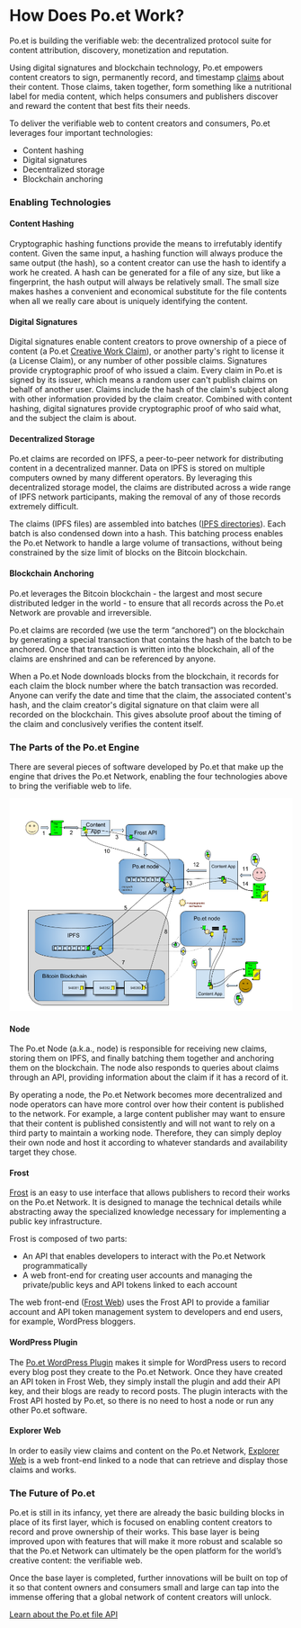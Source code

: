 # How Does Po.et Work?

Po.et is building the verifiable web: the decentralized protocol suite for content attribution, discovery, monetization and reputation.

Using digital signatures and blockchain technology, Po.et empowers content creators to sign, permanently record, and timestamp [claims](../reference/glossary.md#claim-verifiable-claim) about their content. Those claims, taken together, form something like a nutritional label for media content, which helps consumers and publishers discover and reward the content that best fits their needs.

To deliver the verifiable web to content creators and consumers, Po.et leverages four important technologies:
- Content hashing
- Digital signatures
- Decentralized storage
- Blockchain anchoring

### Enabling Technologies

#### Content Hashing

Cryptographic hashing functions provide the means to irrefutably identify content. Given the same input, a hashing function will always produce the same output (the hash), so a content creator can use the hash to identify a work he created. A hash can be generated for a file of any size, but like a fingerprint, the hash output will always be relatively small. The small size makes hashes a convenient and economical substitute for the file contents when all we really care about is uniquely identifying the content.

#### Digital Signatures

Digital signatures enable content creators to prove ownership of a piece of content (a Po.et [Creative Work Claim](../reference/glossary.md#creative-work-claim-type)), or another party's right to license it (a License Claim), or any number of other possible claims. Signatures provide cryptographic proof of who issued a claim. Every claim in Po.et is signed by its issuer, which means a random user can't publish claims on behalf of another user. Claims include the hash of the claim's subject along with other information provided by the claim creator. Combined with content hashing, digital signatures provide cryptographic proof of who said what, and the subject the claim is about.


#### Decentralized Storage

Po.et claims are recorded on IPFS, a peer-to-peer network for distributing content in a decentralized manner. Data on IPFS is stored on multiple computers owned by many different operators. By leveraging this decentralized storage model, the claims are distributed across a wide range of IPFS network participants, making the removal of any of those records extremely difficult.

The claims (IPFS files) are assembled into batches ([IPFS directories](https://discuss.ipfs.io/t/understanding-ipfs-directories/2219)). Each batch is also condensed down into a hash. This batching process enables the Po.et Network to handle a large volume of transactions, without being constrained by the size limit of blocks on the Bitcoin blockchain.

#### Blockchain Anchoring

Po.et leverages the Bitcoin blockchain - the largest and most secure distributed ledger in the world - to ensure that all records across the Po.et Network are provable and irreversible.

Po.et claims are recorded (we use the term “anchored”) on the blockchain by generating a special transaction that contains the hash of the batch to be anchored. Once that transaction is written into the blockchain, all of the claims are enshrined and can be referenced by anyone.

When a Po.et Node downloads blocks from the blockchain, it records for each claim the block number where the batch transaction was recorded. Anyone can verify the date and time that the claim, the associated content's hash, and the claim creator's digital signature on that claim were all recorded on the blockchain. This gives absolute proof about the timing of the claim and conclusively verifies the content itself.

### The Parts of the Po.et Engine

There are several pieces of software developed by Po.et that make up the engine that drives the Po.et Network, enabling the four technologies above to bring the verifiable web to life.

![Po.et Network Overview](poet-network-overview.png)

#### Node

The Po.et Node (a.k.a., node) is responsible for receiving new claims, storing them on IPFS, and finally batching them together and anchoring them on the blockchain. The node also responds to queries about claims through an API, providing information about the claim if it has a record of it.

By operating a node, the Po.et Network becomes more decentralized and node operators can have more control over how their content is published to the network. For example, a large content publisher may want to ensure that their content is published consistently and will not want to rely on a third party to maintain a working node. Therefore, they can simply deploy their own node and host it according to whatever standards and availability target they chose.

#### Frost

[Frost](https://frost.poetnetwork.net) is an easy to use interface that allows publishers to record their works on the Po.et Network. It is designed to manage the technical details while abstracting away the specialized knowledge necessary for implementing a public key infrastructure.

Frost is composed of two parts:
- An API that enables developers to interact with the Po.et Network programmatically
- A web front-end for creating user accounts and managing the private/public keys and API tokens linked to each account

The web front-end ([Frost Web](https://github.com/poetapp/frost-web)) uses the Frost API to provide a familiar account and API token management system to developers and end users, for example, WordPress bloggers.

#### WordPress Plugin

The [Po.et WordPress Plugin](https://github.com/poetapp/wordpress-plugin) makes it simple for WordPress users to record every blog post they create to the Po.et Network. Once they have created an API token in Frost Web, they simply install the plugin and add their API key, and their blogs are ready to record posts. The plugin interacts with the Frost API hosted by Po.et, so there is no need to host a node or run any other Po.et software.

#### Explorer Web

In order to easily view claims and content on the Po.et Network, [Explorer Web](https://github.com/poetapp/explorer-web) is a web front-end linked to a node that can retrieve and display those claims and works.

### The Future of Po.et

Po.et is still in its infancy, yet there are already the basic building blocks in place of its first layer, which is focused on enabling content creators to record and prove ownership of their works. This base layer is being improved upon with features that will make it more robust and scalable so that the Po.et Network can ultimately be the open platform for the world’s creative content: the verifiable web.

Once the base layer is completed, further innovations will be built on top of it so that content owners and consumers small and large can tap into the immense offering that a global network of content creators will unlock.

[Learn about the Po.et file API](poet-file-api.md)
